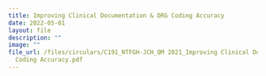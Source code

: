 ```yaml
---
title: Improving Clinical Documentation & DRG Coding Accuracy
date: 2022-05-01
layout: file
description: ""
image: ""
file_url: /files/circulars/C191_NTFGH-JCH_QM 2021_Improving Clinical Documentation n DRG
  Coding Accuracy.pdf
---
```

